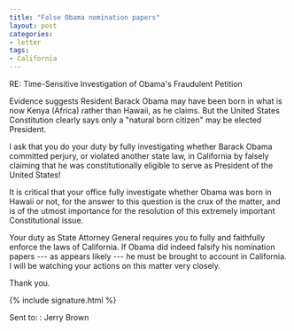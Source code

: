 ```yaml
---
title: "False Obama nomination papers"
layout: post
categories:
- letter
tags:
- California
---
```


RE: Time-Sensitive Investigation of Obama's Fraudulent Petition

Evidence suggests Resident Barack Obama may have been born in what is now Kenya (Africa) rather than Hawaii, as he claims. But the United States Constitution clearly says only a "natural born citizen" may be elected President.

I ask that you do your duty by fully investigating whether Barack Obama committed perjury, or violated another state law, in California by falsely claiming that he was constitutionally eligible to serve as President of the United States!

It is critical that your office fully investigate whether Obama was born in Hawaii or not, for the answer to this question is the crux of the matter, and is of the utmost importance for the resolution of this extremely important Constitutional issue.

Your duty as State Attorney General requires you to fully and faithfully enforce the laws of California. If Obama did indeed falsify his nomination papers --- as appears likely --- he must be brought to account in California. I will be watching your actions on this matter very closely.

Thank you.

{% include signature.html %}

Sent to:
: Jerry Brown
